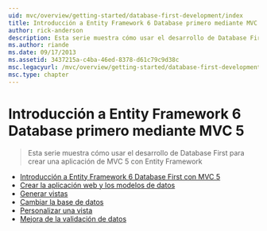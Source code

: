 ```yaml
---
uid: mvc/overview/getting-started/database-first-development/index
title: Introducción a Entity Framework 6 Database primero mediante MVC 5 | Microsoft Docs
author: rick-anderson
description: Esta serie muestra cómo usar el desarrollo de Database First para crear una aplicación de MVC 5 con Entity Framework
ms.author: riande
ms.date: 09/17/2013
ms.assetid: 3437215a-c4ba-46ed-8378-d61c79c9d38c
msc.legacyurl: /mvc/overview/getting-started/database-first-development
msc.type: chapter
---
```

<a name="getting-started-with-entity-framework-6-database-first-using-mvc-5"></a>Introducción a Entity Framework 6 Database primero mediante MVC 5
====================
> Esta serie muestra cómo usar el desarrollo de Database First para crear una aplicación de MVC 5 con Entity Framework


- [Introducción a Entity Framework 6 Database First con MVC 5](setting-up-database.md)
- [Crear la aplicación web y los modelos de datos](creating-the-web-application.md)
- [Generar vistas](generating-views.md)
- [Cambiar la base de datos](changing-the-database.md)
- [Personalizar una vista](customizing-a-view.md)
- [Mejora de la validación de datos](enhancing-data-validation.md)
